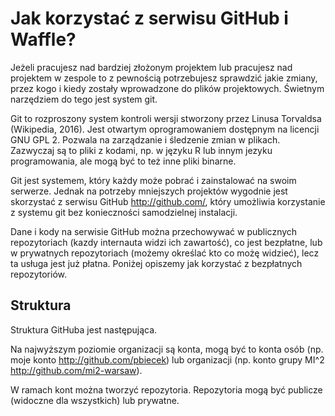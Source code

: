 # Jak korzystać z serwisu GitHub i Waffle?

Jeżeli pracujesz nad bardziej złożonym projektem lub pracujesz nad projektem w zespole to z pewnością potrzebujesz sprawdzić jakie zmiany, przez kogo i kiedy zostały wprowadzone do plików projektowych. Świetnym narzędziem do tego jest system git.

Git to rozproszony system kontroli wersji stworzony przez Linusa Torvaldsa (Wikipedia, 2016). Jest otwartym oprogramowaniem dostępnym na licencji GNU GPL 2. Pozwala na zarządzanie i śledzenie zmian w plikach. Zazwyczaj są to pliki z kodami, np. w języku R lub innym jezyku programowania, ale mogą być to też inne pliki binarne.

Git jest systemem, który każdy może pobrać i zainstalować na swoim serwerze. Jednak na potrzeby mniejszych projektów wygodnie jest skorzystać z serwisu GitHub http://github.com/, który umożliwia korzystanie z systemu git bez konieczności samodzielnej instalacji.

Dane i kody na serwisie GitHub można przechowywać w publicznych repozytoriach (kazdy internauta widzi ich zawartość), co jest bezpłatne, lub w prywatnych repozytoriach (możemy określać kto co możę widzieć), lecz ta usługa jest już płatna. Poniżej opiszemy jak korzystać z bezpłatnych repozytoriów. 

## Struktura

Struktura GitHuba jest następująca.

Na najwyższym poziomie organizacji są konta, mogą być to konta osób (np. moje konto http://github.com/pbiecek) lub organizacji (np. konto grupy MI^2 http://github.com/mi2-warsaw).

W ramach kont można tworzyć repozytoria. Repozytoria mogą być publicze (widoczne dla wszystkich) lub prywatne. 









